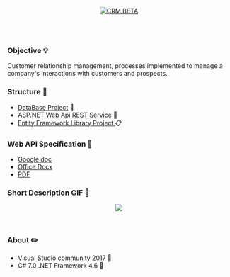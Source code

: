<p align="center"><a href="http://crmbeta.azurewebsites.net" rel="CRM Site"><img src="https://www.site-rb.ru/templates/ir/images/crm_shutterstock.jpg" alt="CRM BETA"></a></p><br><br>

### Objective :bulb:

Customer relationship management, processes implemented to manage a company's interactions with customers and prospects.


### Structure :telescope:

* [DataBase Project](https://github.com/VanHakobyan/CRM_Projects_A/tree/master/CRM.Project_A/Src/CRM.DataBaseProject) :floppy_disk:
* [ASP.NET Web Api REST Service](https://github.com/VanHakobyan/CRM_Projects_A/tree/master/CRM.Project_A/Src/CRM.WebApp) :email:
* [Entity Framework Library Project ](https://github.com/VanHakobyan/CRM_Projects_A/tree/master/CRM.Project_A/Src/EntityLibrary) :clipboard:

### Web API Specification :pencil:

* [Google doc](https://docs.google.com/document/d/1dXnqt6vdYm-wwNIpK9w-ijUQsUKBUd0JKJhzqtrAD2Y/edit?usp=sharing)
* [Office Docx](https://github.com/VanHakobyan/CRM_Projects_A/blob/master/CRMWebAPISpecification.docx)
* [PDF](https://github.com/VanHakobyan/CRM_Projects_A/blob/master/CRMWebAPISpecificationPDF.pdf)

### Short Description GIF :movie_camera: <br>

<p align="center"><a href="http://crmbeta.azurewebsites.net" rel="CRM Site"><img src="https://github.com/VanHakobyan/CodeFightsSolutionAndProjectsUnreadable/blob/master/CRM.gif?raw=true"></a></p><br>

### About :pencil2:

* Visual Studio community 2017 :closed_book:
* C# 7.0 .NET Framework 4.6 :notebook_with_decorative_cover:
